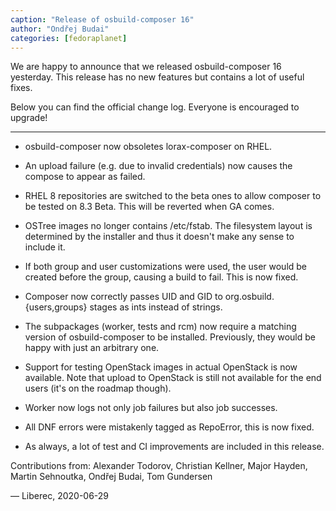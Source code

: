 ```yaml
---
caption: "Release of osbuild-composer 16"
author: "Ondřej Budai"
categories: [fedoraplanet]
---
```


We are happy to announce that we released osbuild-composer 16 yesterday.
This release has no new features but contains a lot of useful fixes.

Below you can find the official change log. Everyone is encouraged to
upgrade!

----

* osbuild-composer now obsoletes lorax-composer on RHEL.

* An upload failure (e.g. due to invalid credentials) now causes the compose
  to appear as failed.
    
* RHEL 8 repositories are switched to the beta ones to allow composer to be
  tested on 8.3 Beta. This will be reverted when GA comes.
  
* OSTree images no longer contains /etc/fstab. The filesystem layout is
  determined by the installer and thus it doesn't make any sense to include
  it.
    
* If both group and user customizations were used, the user would be created
  before the group, causing a build to fail. This is now fixed.
    
* Composer now correctly passes UID and GID to org.osbuild.{users,groups}
  stages as ints instead of strings.

* The subpackages (worker, tests and rcm) now require a matching version of
  osbuild-composer to be installed. Previously, they would be happy with
  just an arbitrary one.

* Support for testing OpenStack images in actual OpenStack is now available.
  Note that upload to OpenStack is still not available for the end users
  (it's on the roadmap though).
    
* Worker now logs not only job failures but also job successes.
  
* All DNF errors were mistakenly tagged as RepoError, this is now fixed.
  
* As always, a lot of test and CI improvements are included in this release.

Contributions from: Alexander Todorov, Christian Kellner, Major Hayden, Martin
                    Sehnoutka, Ondřej Budai, Tom Gundersen

— Liberec, 2020-06-29
